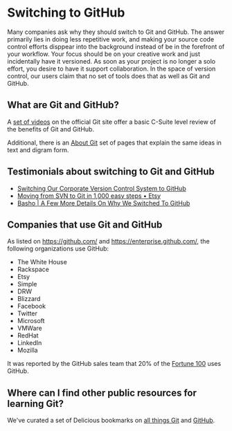 # Switching to GitHub
Many companies ask why they should switch to Git and GitHub. The answer primarily lies in doing less repetitive work, and making your source code control efforts disppear into the background instead of be in the forefront of your workflow. Your focus should be on your creative work and just incidentally have it versioned. As soon as your project is no longer a solo effort, you desire to have it support collaboration. In the space of version control, our users claim that no set of tools does that as well as Git and GitHub.

## What are Git and GitHub?
A [set of videos](http://git-scm.com/videos) on the official Git site offer a basic C-Suite level review of the benefits of Git and GitHub.

Additional, there is an [About Git](http://git-scm.com/about) set of pages that explain the same ideas in text and digram form.

## Testimonials about switching to Git and GitHub

* [Switching Our Corporate Version Control System to GitHub](http://dotheweb.posterous.com/switching-our-corporate-version-control-syste)
* [Moving from SVN to Git in 1,000 easy steps • Etsy](http://codeascraft.etsy.com/2011/12/02/moving-from-svn-to-git-in-1000-easy-steps/)
* [Basho | A Few More Details On Why We Switched To GitHub]()

## Companies that use Git and GitHub
As listed on <https://github.com/> and <https://enterprise.github.com/>, the following organizations use GitHub:

* The White House
* Rackspace
* Etsy
* Simple
* DRW
* Blizzard
* Facebook
* Twitter
* Microsoft
* VMWare
* RedHat
* LinkedIn
* Mozilla

It was reported by the GitHub sales team that 20% of the [Fortune 100](http://money.cnn.com/magazines/fortune/fortune500/2011/) uses GitHub.

## Where can I find other public resources for learning Git?
We've curated a set of Delicious bookmarks on [all things Git](http://delicious.com/matthew.mccullough/git) and [GitHub](http://delicious.com/matthew.mccullough/github).

